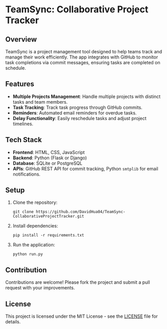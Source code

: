 # TeamSync: Collaborative Project Tracker

## Overview
TeamSync is a project management tool designed to help teams track and manage their work efficiently. The app integrates with GitHub to monitor task completions via commit messages, ensuring tasks are completed on schedule.

## Features
- **Multiple Projects Management**: Handle multiple projects with distinct tasks and team members.
- **Task Tracking**: Track task progress through GitHub commits.
- **Reminders**: Automated email reminders for overdue tasks.
- **Delay Functionality**: Easily reschedule tasks and adjust project timelines.

## Tech Stack
- **Frontend**: HTML, CSS, JavaScript
- **Backend**: Python (Flask or Django)
- **Database**: SQLite or PostgreSQL
- **APIs**: GitHub REST API for commit tracking, Python `smtplib` for email notifications.

## Setup
1. Clone the repository:
   ```
   git clone https://github.com/DavidHua04/TeamSync-CollaborativeProjectTracker.git
   ```
2. Install dependencies:
   ```
   pip install -r requirements.txt
   ```
3. Run the application:
   ```
   python run.py
   ```

## Contribution
Contributions are welcome! Please fork the project and submit a pull request with your improvements.

## License
This project is licensed under the MIT License - see the [LICENSE](LICENSE) file for details.
